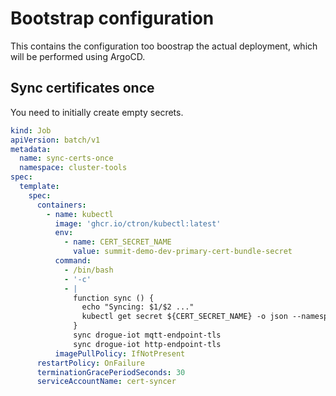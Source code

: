 # Bootstrap configuration

This contains the configuration too boostrap the actual deployment, which will be performed using ArgoCD.

## Sync certificates once

You need to initially create empty secrets.

```yaml
kind: Job
apiVersion: batch/v1
metadata:
  name: sync-certs-once
  namespace: cluster-tools
spec:
  template:
    spec:
      containers:
        - name: kubectl
          image: 'ghcr.io/ctron/kubectl:latest'
          env:
            - name: CERT_SECRET_NAME
              value: summit-demo-dev-primary-cert-bundle-secret
          command:
            - /bin/bash
            - '-c'
            - |
              function sync () {
                echo "Syncing: $1/$2 ..."
                kubectl get secret ${CERT_SECRET_NAME} -o json --namespace openshift-ingress | jq 'del(.metadata)' | jq ".metadata.name = \"$2\"" | kubectl replace -n "$1" -f  -
              }
              sync drogue-iot mqtt-endpoint-tls
              sync drogue-iot http-endpoint-tls
          imagePullPolicy: IfNotPresent
      restartPolicy: OnFailure
      terminationGracePeriodSeconds: 30
      serviceAccountName: cert-syncer
```
